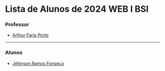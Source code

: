 
# Lista de Alunos de 2024 WEB I BSI

### Professor

- [Arthur Faria Porto](https://github.com/arthurfporto)

---

[comment]: <> (INSTRUÇÕES >>> Coloque abaixo o seu nome completo e o link para o seu github, com base no exemplo do que fiz no nome do professor)
### Alunos
- [Jéferson Ramos Fonseca](https://github.com/JrfJefesson)
